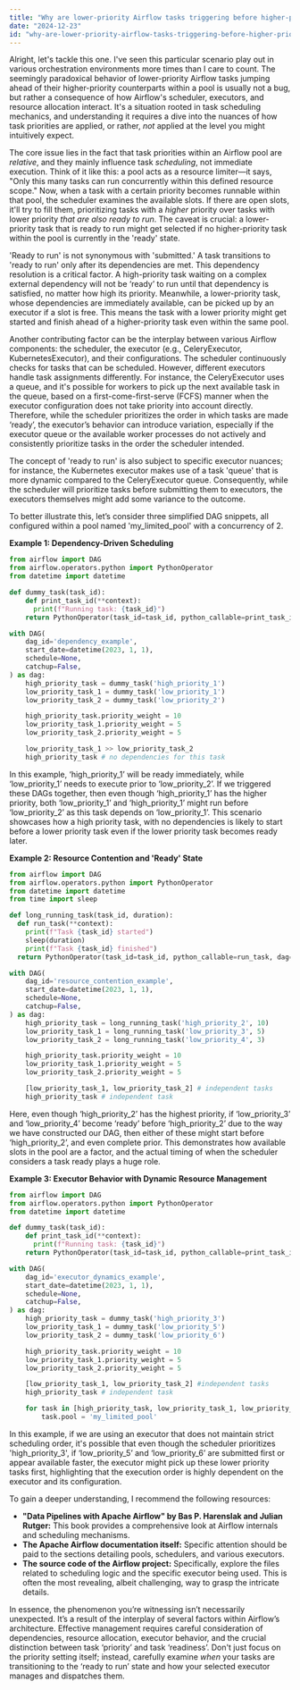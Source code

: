 ```yaml
---
title: "Why are lower-priority Airflow tasks triggering before higher-priority tasks in a pool?"
date: "2024-12-23"
id: "why-are-lower-priority-airflow-tasks-triggering-before-higher-priority-tasks-in-a-pool"
---
```


Alright, let's tackle this one. I've seen this particular scenario play out in various orchestration environments more times than I care to count. The seemingly paradoxical behavior of lower-priority Airflow tasks jumping ahead of their higher-priority counterparts within a pool is usually not a bug, but rather a consequence of how Airflow's scheduler, executors, and resource allocation interact. It's a situation rooted in task scheduling mechanics, and understanding it requires a dive into the nuances of how task priorities are applied, or rather, *not* applied at the level you might intuitively expect.

The core issue lies in the fact that task priorities within an Airflow pool are *relative*, and they mainly influence task *scheduling*, not immediate execution. Think of it like this: a pool acts as a resource limiter—it says, "Only this many tasks can run concurrently within this defined resource scope." Now, when a task with a certain priority becomes runnable within that pool, the scheduler examines the available slots. If there are open slots, it'll try to fill them, prioritizing tasks with a *higher* priority over tasks with lower priority *that are also ready to run*. The caveat is crucial: a lower-priority task that is ready to run might get selected if no higher-priority task within the pool is currently in the 'ready' state.

'Ready to run' is not synonymous with 'submitted.' A task transitions to 'ready to run' only after its dependencies are met. This dependency resolution is a critical factor. A high-priority task waiting on a complex external dependency will not be ‘ready’ to run until that dependency is satisfied, no matter how high its priority. Meanwhile, a lower-priority task, whose dependencies are immediately available, can be picked up by an executor if a slot is free. This means the task with a lower priority might get started and finish ahead of a higher-priority task even within the same pool.

Another contributing factor can be the interplay between various Airflow components: the scheduler, the executor (e.g., CeleryExecutor, KubernetesExecutor), and their configurations. The scheduler continuously checks for tasks that can be scheduled. However, different executors handle task assignments differently. For instance, the CeleryExecutor uses a queue, and it's possible for workers to pick up the next available task in the queue, based on a first-come-first-serve (FCFS) manner when the executor configuration does not take priority into account directly. Therefore, while the scheduler prioritizes the order in which tasks are made ‘ready’, the executor’s behavior can introduce variation, especially if the executor queue or the available worker processes do not actively and consistently prioritize tasks in the order the scheduler intended.

The concept of 'ready to run' is also subject to specific executor nuances; for instance, the Kubernetes executor makes use of a task 'queue' that is more dynamic compared to the CeleryExecutor queue. Consequently, while the scheduler will prioritize tasks before submitting them to executors, the executors themselves might add some variance to the outcome.

To better illustrate this, let’s consider three simplified DAG snippets, all configured within a pool named 'my_limited_pool' with a concurrency of 2.

**Example 1: Dependency-Driven Scheduling**

```python
from airflow import DAG
from airflow.operators.python import PythonOperator
from datetime import datetime

def dummy_task(task_id):
    def print_task_id(**context):
      print(f"Running task: {task_id}")
    return PythonOperator(task_id=task_id, python_callable=print_task_id, dag=dag)

with DAG(
    dag_id='dependency_example',
    start_date=datetime(2023, 1, 1),
    schedule=None,
    catchup=False,
) as dag:
    high_priority_task = dummy_task('high_priority_1')
    low_priority_task_1 = dummy_task('low_priority_1')
    low_priority_task_2 = dummy_task('low_priority_2')

    high_priority_task.priority_weight = 10
    low_priority_task_1.priority_weight = 5
    low_priority_task_2.priority_weight = 5

    low_priority_task_1 >> low_priority_task_2
    high_priority_task # no dependencies for this task
```

In this example, ‘high\_priority\_1’ will be ready immediately, while ‘low\_priority\_1’ needs to execute prior to ‘low\_priority\_2’. If we triggered these DAGs together, then even though ‘high\_priority\_1’ has the higher priority, both ‘low\_priority\_1’ and ‘high\_priority\_1’ might run before ‘low\_priority\_2’ as this task depends on ‘low\_priority\_1’. This scenario showcases how a high priority task, with no dependencies is likely to start before a lower priority task even if the lower priority task becomes ready later.

**Example 2: Resource Contention and 'Ready' State**

```python
from airflow import DAG
from airflow.operators.python import PythonOperator
from datetime import datetime
from time import sleep

def long_running_task(task_id, duration):
  def run_task(**context):
    print(f"Task {task_id} started")
    sleep(duration)
    print(f"Task {task_id} finished")
  return PythonOperator(task_id=task_id, python_callable=run_task, dag=dag)

with DAG(
    dag_id='resource_contention_example',
    start_date=datetime(2023, 1, 1),
    schedule=None,
    catchup=False,
) as dag:
    high_priority_task = long_running_task('high_priority_2', 10)
    low_priority_task_1 = long_running_task('low_priority_3', 5)
    low_priority_task_2 = long_running_task('low_priority_4', 3)

    high_priority_task.priority_weight = 10
    low_priority_task_1.priority_weight = 5
    low_priority_task_2.priority_weight = 5

    [low_priority_task_1, low_priority_task_2] # independent tasks
    high_priority_task # independent task
```

Here, even though ‘high\_priority\_2’ has the highest priority, if ‘low\_priority\_3’ and ‘low\_priority\_4’ become ‘ready’ before ‘high\_priority\_2’ due to the way we have constructed our DAG, then either of these might start before ‘high\_priority\_2’, and even complete prior. This demonstrates how available slots in the pool are a factor, and the actual timing of when the scheduler considers a task ready plays a huge role.

**Example 3: Executor Behavior with Dynamic Resource Management**

```python
from airflow import DAG
from airflow.operators.python import PythonOperator
from datetime import datetime

def dummy_task(task_id):
    def print_task_id(**context):
      print(f"Running task: {task_id}")
    return PythonOperator(task_id=task_id, python_callable=print_task_id, dag=dag)

with DAG(
    dag_id='executor_dynamics_example',
    start_date=datetime(2023, 1, 1),
    schedule=None,
    catchup=False,
) as dag:
    high_priority_task = dummy_task('high_priority_3')
    low_priority_task_1 = dummy_task('low_priority_5')
    low_priority_task_2 = dummy_task('low_priority_6')

    high_priority_task.priority_weight = 10
    low_priority_task_1.priority_weight = 5
    low_priority_task_2.priority_weight = 5

    [low_priority_task_1, low_priority_task_2] #independent tasks
    high_priority_task # independent task

    for task in [high_priority_task, low_priority_task_1, low_priority_task_2]:
        task.pool = 'my_limited_pool'

```

In this example, if we are using an executor that does not maintain strict scheduling order, it's possible that even though the scheduler prioritizes 'high\_priority\_3', if ‘low\_priority\_5’ and ‘low\_priority\_6’ are submitted first or appear available faster, the executor might pick up these lower priority tasks first, highlighting that the execution order is highly dependent on the executor and its configuration.

To gain a deeper understanding, I recommend the following resources:

*   **"Data Pipelines with Apache Airflow" by Bas P. Harenslak and Julian Rutger:** This book provides a comprehensive look at Airflow internals and scheduling mechanisms.
*   **The Apache Airflow documentation itself:** Specific attention should be paid to the sections detailing pools, schedulers, and various executors.
*   **The source code of the Airflow project:** Specifically, explore the files related to scheduling logic and the specific executor being used. This is often the most revealing, albeit challenging, way to grasp the intricate details.

In essence, the phenomenon you’re witnessing isn’t necessarily unexpected. It’s a result of the interplay of several factors within Airflow’s architecture. Effective management requires careful consideration of dependencies, resource allocation, executor behavior, and the crucial distinction between task ‘priority’ and task ‘readiness’. Don't just focus on the priority setting itself; instead, carefully examine *when* your tasks are transitioning to the ‘ready to run’ state and how your selected executor manages and dispatches them.
